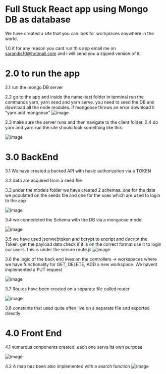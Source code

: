 # Full Stuck React app using Mongo DB as database
We have created a site that you can look for workplaces anywhere in the world. 

1.0 if for any reason you cant run this app email me on sarandis10@hotmail.com and i will send you a zipped version of it. 

# 2.0 to run the app
2.1 run the mongo DB server

2.2 go to the app and inside the name-test folder in terminal run the commands yarn, yarn seed and yarn serve.
you need to seed the DB and download all the node modules. 
if mongoose throws an error download it "yarn add mongoose"
![image](https://user-images.githubusercontent.com/43549151/126072605-0390f1d2-cdaa-4cb7-9830-23ece64b8368.png)


2.3 make sure the server runs and then navigate to the client folder.
2.4 do yarn and yarn run the site should look something like this:

![image](https://user-images.githubusercontent.com/43549151/126072204-05d4e2b8-65bc-4da5-a3fb-95f50ec03631.png)

# 3.0 BackEnd
3.1 We have created a backed API with basic authorization via a TOKEN

3.2 data are acquired from a seed file

3.3 under the models folder we have created 2 schemas. one for the data we populated on the seeds file and one for the uses which are used to login to the app

![image](https://user-images.githubusercontent.com/43549151/126072554-0807423d-72ef-482b-a9f7-2d13625ab162.png)

3.4 we connedcted the Schema with the DB via a mongoose model

![image](https://user-images.githubusercontent.com/43549151/126072542-96162fe7-71d1-4b55-a9f4-3a10ba96d9c7.png)

3.5 we have used jsonwebtoken and bcrypt to encript and decript the Token. get the payload data check if it is on the correct format use it to login our users.
this is under the secure route.js 
![image](https://user-images.githubusercontent.com/43549151/126072674-9cf4b78f-d3a9-4d01-85a2-9cc36a44926e.png)

3.6 the logic of the back end lives on the controllers -> workspaces where we have functionality for GET, DELETE, ADD a new workspace. We havent implemented a PUT request

![image](https://user-images.githubusercontent.com/43549151/126072812-2332fe5e-cf7f-4fb1-bba1-bf5fb19dd67f.png)



3.7 Routes have been created on a separate file called router

![image](https://user-images.githubusercontent.com/43549151/126072886-14d0e686-96bd-46e0-bc80-53c646bf08ea.png)

3.8 constants that used quite often live on a separate file and exported directly 


# 4.0 Front End

4.1 numerous conponents created. each one servs its own purpose 







![image](https://user-images.githubusercontent.com/43549151/126073162-51c5a0cb-4b0d-464d-8887-cea61d789cc3.png)


4.2 A map has been also implemented with a search function
![image](https://user-images.githubusercontent.com/43549151/126073212-e40da1cb-300c-468a-b66f-fad561c88606.png)




